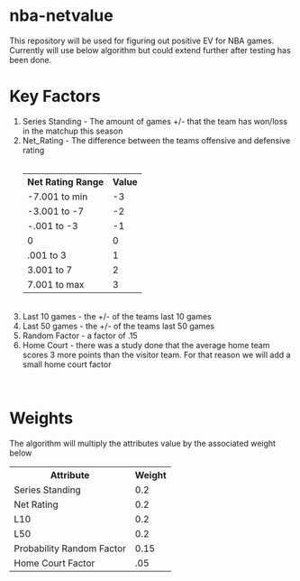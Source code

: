 # nba-netvalue

This repository will be used for figuring out positive EV for NBA games. Currently will use below algorithm but could extend further after testing has been done.



<strong><h1>Key Factors</h1></strong>
<ol>
<li>Series Standing - The amount of games +/- that the team has won/loss in the matchup this season</li>


<li>Net_Rating - The difference between the teams offensive and defensive rating<br><br>
  <table>
  <tr>
    <th>Net Rating Range</th>
    <th>Value</th>
  </tr>
  <tr>
    <td>-7.001 to min</td>
    <td>-3</td>
  </tr>
  <tr>
    <td>-3.001 to -7</td>
    <td>-2</td>
  </tr>
  <tr>
    <td>-.001 to -3</td>
    <td>-1</td>
  </tr>
  <tr>
    <td>0</td>
    <td>0</td>
  </tr>
  <tr>
    <td>.001 to 3</td>
    <td>1</td>
  </tr>
  <tr>
    <td>3.001 to 7</td>
    <td>2</td>
  </tr>
  <tr>
    <td>7.001 to max</td>
    <td>3</td>
  </tr>
  </table>
</li>
<br>

<li>Last 10 games - the +/- of the teams last 10 games</li>


<li>Last 50 games - the +/- of the teams last 50 games</li>

<li>Random Factor - a factor of .15</li>
<li>Home Court - there was a study done that the average home team scores 3 more points than the visitor team. For that reason we will add a small home court factor</li>
</ol>
<br>

<h1><strong>Weights</strong></h1>
<p>The algorithm will multiply the attributes value by the associated weight below </p>
<table>
  <tr>
    <th>Attribute</th>
    <th>Weight</th>
  </tr>
  <tr>
    <td>Series Standing</td>
    <td>0.2</td>
  </tr>
  <tr>
    <td>Net Rating</td>
    <td>0.2</td>
  </tr>
  <tr>
    <td>L10</td>
    <td>0.2</td>
  </tr>
  <tr>
    <td>L50</td>
    <td>0.2</td>
  </tr>
  <tr>
    <td>Probability Random Factor</td>
    <td>0.15</td>
  </tr>
  <tr>
    <td>Home Court Factor</td>
    <td>.05</td>
  </tr>

</table>

